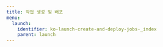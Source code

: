 ```yaml
---
title: 작업 생성 및 배포
menu:
  launch:
    identifier: ko-launch-create-and-deploy-jobs-_index
    parent: launch
---
```


